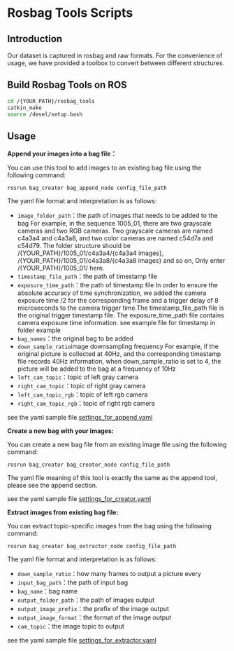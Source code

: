 # Rosbag Tools Scripts

## Introduction

Our dataset is captured in rosbag and raw formats. For the convenience of usage, we have provided a toolbox to convert between different structures.

## Build Rosbag Tools on ROS

```bash
cd /{YOUR_PATH}/rosbag_tools
catkin_make
source /devel/setup.bash
```

## Usage
**Append your images into a bag file：**

You can use this tool to add images to an existing bag file using the following command:

`rosrun bag_creator bag_append_node config_file_path`

The yaml file format and interpretation is as follows:

- `image_folder_path`：the path of images that needs to be added to the bag
For example, in the sequence 1005_01, there are two grayscale cameras and two RGB cameras. Two grayscale cameras are named c4a3a4 and c4a3a8, and two color cameras are named c54d7a and c54d79. The folder structure should be /{YOUR_PATH}/1005_01/c4a3a4/{c4a3a4 images}, /{YOUR_PATH}/1005_01/c4a3a8/{c4a3a8 images} and so on, Only enter /{YOUR_PATH}/1005_01/ here.
- `timestamp_file_path`：the path of timestamp file
- `exposure_time_path`：the path of timestamp file
In order to ensure the absolute accuracy of time synchronization, we added the camera exposure time /2 for the corresponding frame and a trigger delay of 8 microseconds to the camera trigger time.The timestamp_file_path file is the original trigger timestamp file. The exposure_time_path file contains camera exposure time information.
see example file for timestamp in folder example
- `bag_names`：the original bag to be added
- `down_sample_ratio`image downsampling frequency
For example, if the original picture is collected at 40Hz, and the corresponding timestamp file records 40Hz information, when down_sample_ratio is set to 4, the picture will be added to the bag at a frequency of 10Hz
- `left_cam_topic`：topic of left gray camera
- `right_cam_topic`：topic of right gray camera
- `left_cam_topic_rgb`：topic of left rgb camera
- `right_cam_topic_rgb`：topic of right rgb camera

see the yaml sample file [settings_for_append.yaml](./src/bag_creator/config/settings_for_append.yaml)

**Create a new bag with your images:**

You can create a new bag file from an existing image file using the following command:

`rosrun bag_creator bag_creator_node config_file_path`

The yaml file meaning of this tool is exactly the same as the append tool, please see the append section.

see the yaml sample file [settings_for_creator.yaml](./src/bag_creator/config/settings_for_creator.yaml)

**Extract images from existing bag file:**

You can extract topic-specific images from the bag using the following command:

`rosrun bag_creator bag_extractor_node config_file_path`

The yaml file format and interpretation is as follows:

- `down_sample_ratio`：how many frames to output a picture every
- `input_bag_path`：the path of input bag
- `bag_name`：bag name
- `output_folder_path`：the path of images output
- `output_image_prefix`：the prefix of the image output
- `output_image_format`：the format of the image output
- `cam_topic`：the image topic to output

see the yaml sample file [settings_for_extractor.yaml](./src/bag_creator/config/settings_for_extractor.yaml)



